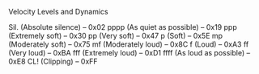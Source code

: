 Velocity Levels and Dynamics

Sil. (Absolute silence) – 0x02
pppp (As quiet as possible) – 0x19
ppp (Extremely soft) – 0x30
pp (Very soft) – 0x47
p (Soft) – 0x5E
mp (Moderately soft) – 0x75
mf (Moderately loud) – 0x8C
f (Loud) – 0xA3
ff (Very loud) – 0xBA
fff (Extremely loud) – 0xD1
ffff (As loud as possible) – 0xE8
CL! (Clipping) – 0xFF
